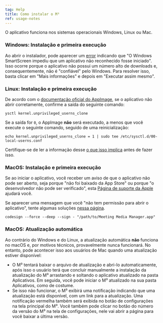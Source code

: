 ```yaml
---
tag: Help
title: Como instalar o M³
ref: usage-notes
---
```


O aplicativo funciona nos sistemas operacionais Windows, Linux ou Mac.

### Windows: Instalação e primeira execução

Ao abrir o instalador, pode aparecer um [error](assets/img/other/win-smartscreen.png) indicando que "O Windows SmartScreen impediu que um aplicativo não reconhecido fosse iniciado". Isso ocorre porque o aplicativo não possui um número alto de downloads e, consequentemente, não é "confiável" pelo Windows. Para resolver isso, basta clicar em "Mais informações" e depois em "Executar assim mesmo".

### Linux: Instalação e primeira execução

De acordo com o [documentação oficial do AppImage](https://docs.appimage.org/user-guide/troubleshooting/electron-sandboxing.html), se o aplicativo não abrir corretamente, confirme a saída do seguinte comando:

`ysctl kernel.unprivileged_userns_clone`

Se a saída for `0`, o AppImage **não** será executado, a menos que você execute o seguinte comando, seguido de uma reinicialização:

`echo kernel.unprivileged_userns_clone = 1 | sudo tee /etc/sysctl.d/00-local-userns.conf`

Certifique-se de ler a informação desse [o que isso implica](https://lwn.net/Articles/673597/) antes de fazer isso.

### MacOS: Instalação e primeira execução

Se ao iniciar o aplicativo, você receber um aviso de que o aplicativo não pode ser aberto, seja porque "não foi baixado da App Store" ou porque "o desenvolvedor não pode ser verificado", esta [Página de suporte da Apple](https://support.apple.com/en-ca/HT202491) ajudará você.

Se aparecer uma mensagem que você "não tem permissão para abrir o aplicativo", tente algumas soluções [nessa página](https://stackoverflow.com/questions/64842819/cant-run-app-because-of-permission-in-big-sur/64895860).

`codesign --force --deep --sign - "/path/to/Meeting Media Manager.app"`

### MacOS: Atualização automática

Ao contrário do Windows e do Linux, a atualização automática **não** funciona no macOS e, por motivos técnicos, provavelmente nunca funcionará. No entanto, pode acontecer isso aos usuários de Mac quando uma atualização estiver disponível:

- O M³ tentará baixar o arquivo de atualização e abri-lo automaticamente, após isso o usuário terá que concluir manualmente a instalação da atualização do M³ arrastando e soltando o aplicativo atualizado na pasta Aplicativos. Em seguida, você pode iniciar o M³ atualizado na sua pasta Aplicativos, como de costume.
- Se isso não funcionar, o M³ exibirá uma notificação indicando que uma atualização está disponível, com um link para a atualização. Uma notificação vermelha também será exibida no botão de configurações na tela principal do M³. Você também pode clicar no botão do número da versão do M³ na tela de configurações, nele vai abrir a página para você baixar a última versão.
